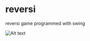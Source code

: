 # reversi
reversi game programmed with swing

![Alt text](https://raw.github.com/mehdignu/reversi/master/reversi.png)

